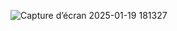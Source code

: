 ![Capture d’écran 2025-01-19 181327](https://github.com/user-attachments/assets/49b5709d-66c4-4f74-ba92-c46e36226a6f)

